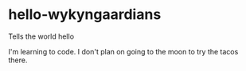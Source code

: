 # hello-wykyngaardians
Tells the world hello

I'm learning to code. I don't plan on going to the moon to try the tacos there.
